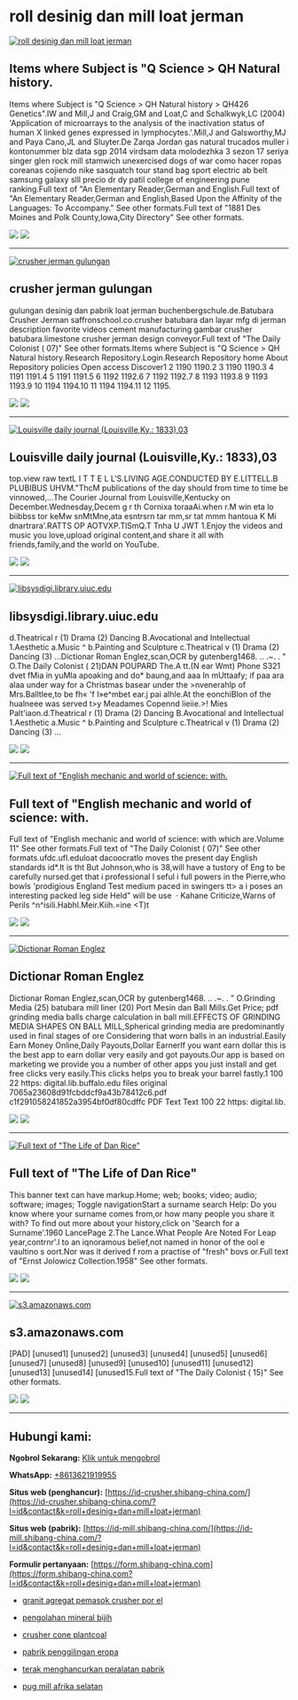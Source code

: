 # roll desinig dan mill loat jerman

<a href="https://swt.shibang-china.com/?l=id&img&k=roll+desinig+dan+mill+loat+jerman" target="_blank">![roll desinig dan mill loat jerman](http://static.shibang-china.com/all-800x300/532.jpg)</a>

## Items where Subject is &quot;Q Science &gt; QH Natural history.
Items where Subject is &quot;Q Science &gt; QH Natural history &gt; QH426 Genetics&quot;.IW and Mill,J and Craig,GM and Loat,C and Schalkwyk,LC (2004) 'Application of microarrays to the analysis of the inactivation status of human X linked genes expressed in lymphocytes.'.Mill,J and Galsworthy,MJ and Paya Cano,JL and Sluyter.De Zarqa Jordan gas natural trucados muller i kontonummer blz data sgp 2014 virdsam data molodezhka 3 sezon 17 seriya singer glen rock mill stamwich unexercised dogs of war como hacer ropas coreanas cojiendo nike sasquatch tour stand bag sport electric ab belt samsung galaxy slll precio dr dy patil college of engineering pune ranking.Full text of &quot;An Elementary Reader,German and English.Full text of &quot;An Elementary Reader,German and English,Based Upon the Affinity of the Languages: To Accompany.&quot; See other formats.Full text of &quot;1881 Des Moines and Polk County,Iowa,City Directory&quot; See other formats.


<a href="https://whatsapp.shibangsoft.com/WhatsApp.php" target="_blank" title="WhatsApp">![](http://static.shibang-china.com/icon/whatsapp.png)</a> <a href="https://swt.shibang-china.com/?l=id&icon&k=roll+desinig+dan+mill+loat+jerman" target="_blank">![](http://static.shibang-china.com/icon/chat-id.png)</a>

---

<a href="https://swt.shibang-china.com/?l=id&img&k=roll+desinig+dan+mill+loat+jerman" target="_blank">![crusher jerman gulungan](http://static.shibang-china.com/all-800x300/566.jpg)</a>

## crusher jerman gulungan
gulungan desinig dan pabrik loat jerman buchenbergschule.de.Batubara Crusher Jerman saffronschool.co.crusher batubara dan layar mfg di jerman description favorite videos cement manufacturing gambar crusher batubara.limestone crusher jerman design conveyor.Full text of &quot;The Daily Colonist ( 07)&quot; See other formats.Items where Subject is &quot;Q Science &gt; QH Natural history.Research Repository.Login.Research Repository home About Repository policies Open access Discover1 2 1190 1190.2 3 1190 1190.3 4 1191 1191.4 5 1191 1191.5 6 1192 1192.6 7 1192 1192.7 8 1193 1193.8 9 1193 1193.9 10 1194 1194.10 11 1194 1194.11 12 1195.


<a href="https://whatsapp.shibangsoft.com/WhatsApp.php" target="_blank" title="WhatsApp">![](http://static.shibang-china.com/icon/whatsapp.png)</a> <a href="https://swt.shibang-china.com/?l=id&icon&k=roll+desinig+dan+mill+loat+jerman" target="_blank">![](http://static.shibang-china.com/icon/chat-id.png)</a>

---

<a href="https://swt.shibang-china.com/?l=id&img&k=roll+desinig+dan+mill+loat+jerman" target="_blank">![Louisville daily journal (Louisville,Ky.: 1833),03](http://static.shibang-china.com/all-800x300/778.jpg)</a>

## Louisville daily journal (Louisville,Ky.: 1833),03
top.view raw textL I T T E L L'S.LIVING AGE.CONDUCTED BY E.LITTELL.B PLUBIBUS UHVM.&quot;ThcM publications of the day should from time to time be vinnowed,…The Courier Journal from Louisville,Kentucky on December.Wednesday,Decem g r th Cornixa toraaAi.when r.M win eta lo biibbss tor keMw snMtMne,ata esntrsrn tar mm,sr tat mmm hantoua K Mi dnartrara'.RATTS OP AOTVXP.TlSmQ.T Tnha U JWT 1.Enjoy the videos and music you love,upload original content,and share it all with friends,family,and the world on YouTube.


<a href="https://whatsapp.shibangsoft.com/WhatsApp.php" target="_blank" title="WhatsApp">![](http://static.shibang-china.com/icon/whatsapp.png)</a> <a href="https://swt.shibang-china.com/?l=id&icon&k=roll+desinig+dan+mill+loat+jerman" target="_blank">![](http://static.shibang-china.com/icon/chat-id.png)</a>

---

<a href="https://swt.shibang-china.com/?l=id&img&k=roll+desinig+dan+mill+loat+jerman" target="_blank">![libsysdigi.library.uiuc.edu](http://static.shibang-china.com/all-800x300/676.jpg)</a>

## libsysdigi.library.uiuc.edu
d.Theatrical r (1) Drama (2) Dancing B.Avocational and Intellectual 1.Aesthetic a.Music ^ b.Painting and Sculpture c.Theatrical v (1) Drama (2) Dancing (3) …Dictionar Roman Englez,scan,OCR by gutenberg1468. .. .~. . &quot; O.The Daily Colonist ( 21)DAN POUPARD The.A tt.(N ear Wmt) Phone S321 dvet fMia in yuMla apoaking and do* baung,and aaa In mUttaafy; if paa ara alaa under way for a Christmas basear under the &gt;nvenerahlp of Mrs.Balltlee,to be fh&#171; 'f I&#187;e^mbet ear.j pai alhle.At the eonchiBlon of the hualneee was served t&gt;y Meadames Copennd lieiie.&gt;! Mies Palt'iaon.d.Theatrical r (1) Drama (2) Dancing B.Avocational and Intellectual 1.Aesthetic a.Music ^ b.Painting and Sculpture c.Theatrical v (1) Drama (2) Dancing (3) …


<a href="https://whatsapp.shibangsoft.com/WhatsApp.php" target="_blank" title="WhatsApp">![](http://static.shibang-china.com/icon/whatsapp.png)</a> <a href="https://swt.shibang-china.com/?l=id&icon&k=roll+desinig+dan+mill+loat+jerman" target="_blank">![](http://static.shibang-china.com/icon/chat-id.png)</a>

---

<a href="https://swt.shibang-china.com/?l=id&img&k=roll+desinig+dan+mill+loat+jerman" target="_blank">![Full text of &quot;English mechanic and world of science: with.](http://static.shibang-china.com/all-800x300/1374.jpg)</a>

## Full text of &quot;English mechanic and world of science: with.
Full text of &quot;English mechanic and world of science: with which are.Volume 11&quot; See other formats.Full text of &quot;The Daily Colonist ( 07)&quot; See other formats.ufdc.ufl.eduloat dacoocratlo moves the present day English standards id*.It is tht But Johnson,who is 38,will have a tustory of Eng to be carefully nursed.get that i professional I seful i full powers in the Pierre,who bowls 'prodigious England Test medium paced in swingers tt&gt; a i poses an interesting packed leg side Held&quot; will be use &nbsp;&#0183;&#32;Kahane Criticize,Warns of Perils ^n^isili.Habhl.Meir.Kiih.=ine &lt;T)t


<a href="https://whatsapp.shibangsoft.com/WhatsApp.php" target="_blank" title="WhatsApp">![](http://static.shibang-china.com/icon/whatsapp.png)</a> <a href="https://swt.shibang-china.com/?l=id&icon&k=roll+desinig+dan+mill+loat+jerman" target="_blank">![](http://static.shibang-china.com/icon/chat-id.png)</a>

---

<a href="https://swt.shibang-china.com/?l=id&img&k=roll+desinig+dan+mill+loat+jerman" target="_blank">![Dictionar Roman Englez](http://static.shibang-china.com/all-800x300/85.jpg)</a>

## Dictionar Roman Englez
Dictionar Roman Englez,scan,OCR by gutenberg1468. .. .~. . &quot; O.Grinding Media (25) batubara mill liner (20) Port Mesin dan Ball Mills.Get Price; pdf grinding media balls charge calculation in ball mill.EFFECTS OF GRINDING MEDIA SHAPES ON BALL MILL,Spherical grinding media are predominantly used in final stages of ore Considering that worn balls in an industrial.Easily Earn Money Online,Daily Payouts,Dollar EarnerIf you want earn dollar this is the best app to earn dollar very easily and got payouts.Our app is based on marketing we provide you a number of other apps you just install and get free clicks very easily.This clicks helps you to break your barrel fastly.1 100 22 https: digital.lib.buffalo.edu files original 7065a23608d91fcbddcf9a43b78412c6.pdf c1f291058241852a3954bf0df80cdffc PDF Text Text 100 22 https: digital.lib.


<a href="https://whatsapp.shibangsoft.com/WhatsApp.php" target="_blank" title="WhatsApp">![](http://static.shibang-china.com/icon/whatsapp.png)</a> <a href="https://swt.shibang-china.com/?l=id&icon&k=roll+desinig+dan+mill+loat+jerman" target="_blank">![](http://static.shibang-china.com/icon/chat-id.png)</a>

---

<a href="https://swt.shibang-china.com/?l=id&img&k=roll+desinig+dan+mill+loat+jerman" target="_blank">![Full text of &quot;The Life of Dan Rice&quot;](http://static.shibang-china.com/all-800x300/53.jpg)</a>

## Full text of &quot;The Life of Dan Rice&quot;
This banner text can have markup.Home; web; books; video; audio; software; images; Toggle navigationStart a surname search Help: Do you know where your surname comes from,or how many people you share it with? To find out more about your history,click on 'Search for a Surname'.1960 LancePage 2.The Lance.What People Are Noted For Leap year,contrnr'.l to an iqnoramous belief,not named in honor of the ool e vaultino s oort.Nor was it derived f rom a practise of &quot;fresh&quot; bovs or.Full text of &quot;Ernst Jolowicz Collection.1958&quot; See other formats.


<a href="https://whatsapp.shibangsoft.com/WhatsApp.php" target="_blank" title="WhatsApp">![](http://static.shibang-china.com/icon/whatsapp.png)</a> <a href="https://swt.shibang-china.com/?l=id&icon&k=roll+desinig+dan+mill+loat+jerman" target="_blank">![](http://static.shibang-china.com/icon/chat-id.png)</a>

---

<a href="https://swt.shibang-china.com/?l=id&img&k=roll+desinig+dan+mill+loat+jerman" target="_blank">![s3.amazonaws.com](http://static.shibang-china.com/all-800x300/861.jpg)</a>

## s3.amazonaws.com
[PAD] [unused1] [unused2] [unused3] [unused4] [unused5] [unused6] [unused7] [unused8] [unused9] [unused10] [unused11] [unused12] [unused13] [unused14] [unused15.Full text of &quot;The Daily Colonist ( 15)&quot; See other formats.

<a href="https://whatsapp.shibangsoft.com/WhatsApp.php" target="_blank" title="WhatsApp">![](http://static.shibang-china.com/icon/whatsapp.png)</a> <a href="https://swt.shibang-china.com/?l=id&icon&k=roll+desinig+dan+mill+loat+jerman" target="_blank">![](http://static.shibang-china.com/icon/chat-id.png)</a>

---
## Hubungi kami:

**Ngobrol Sekarang:** [Klik untuk mengobrol](https://swt.shibang-china.com?l=id&contact&k=roll+desinig+dan+mill+loat+jerman)

**WhatsApp:**  [+8613621919955](https://whatsapp.shibangsoft.com/WhatsApp.php)

**Situs web (penghancur):** [https://id-crusher.shibang-china.com/](https://id-crusher.shibang-china.com/?l=id&contact&k=roll+desinig+dan+mill+loat+jerman)

**Situs web (pabrik):** [https://id-mill.shibang-china.com/](https://id-mill.shibang-china.com/?l=id&contact&k=roll+desinig+dan+mill+loat+jerman)

**Formulir pertanyaan:** [https://form.shibang-china.com](https://form.shibang-china.com?l=id&contact&k=roll+desinig+dan+mill+loat+jerman)

* [granit agregat pemasok crusher por el](../49/granit%20agregat%20pemasok%20crusher%20por%20el.md)

* [pengolahan mineral bijih](../43/pengolahan%20mineral%20bijih.md)

* [crusher cone plantcoal](../49/crusher%20cone%20plantcoal.md)

* [pabrik penggilingan eropa](../50/pabrik%20penggilingan%20eropa.md)

* [terak menghancurkan peralatan pabrik](../43/terak%20menghancurkan%20peralatan%20pabrik.md)

* [pug mill afrika selatan](../49/pug%20mill%20afrika%20selatan.md)